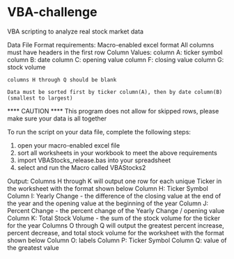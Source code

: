 # VBA-challenge
VBA scripting to analyze real stock market data

Data File Format requirements:
	Macro-enabled excel format
	All columns must have headers in the first row
	Column Values:
		column A: ticker symbol 
		column B: date 
		column C: opening value
		column F: closing value
		column G: stock volume

	columns H through Q should be blank

 	Data must be sorted first by ticker column(A), then by date column(B) (smallest to largest)

**** CAUTION **** This program does not allow for skipped rows, please make sure your data is all together

To run the script on your data file, complete the following steps:
1. open your macro-enabled excel file
2. sort all worksheets in your workbook to meet the above requirements
3. import VBAStocks_release.bas into your spreadsheet
4. select and run the Macro called VBAStocks2

Output:
	Columns H through K will output one row for each unique Ticker in the worksheet with the format shown below
		Column H: Ticker Symbol
		Column I: Yearly Change - the difference of the closing value at the end of the year and the opening value at the beginning of the year
		Column J: Percent Change - the percent change of the Yearly Change / opening value
		Column K: Total Stock Volume - the sum of the stock volume for the ticker for the year
	Columns O through Q will output the greatest percent increase, percent decrease, and total stock volume for the worksheet with the format shown below
		Column O: labels
		Column P: Ticker Symbol
		Column Q: value of the greatest value